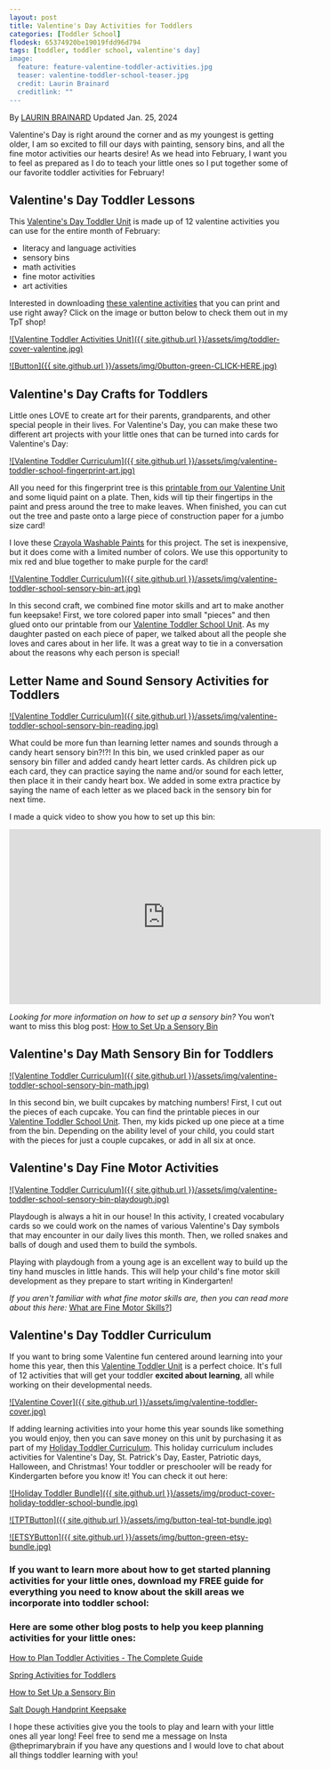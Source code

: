 ```yaml
---
layout: post
title: Valentine's Day Activities for Toddlers
categories: [Toddler School]
flodesk: 65374920be19019fdd96d794
tags: [toddler, toddler school, valentine's day]
image:
  feature: feature-valentine-toddler-activities.jpg
  teaser: valentine-toddler-school-teaser.jpg
  credit: Laurin Brainard
  creditlink: ""
---
```

By [LAURIN BRAINARD](https://theprimarybrain.com/menu/about/) Updated Jan. 25, 2024

Valentine's Day is right around the corner and as my youngest is getting older, I am so excited to fill our days with painting, sensory bins, and all the fine motor activities our hearts desire! As we head into February, I want you to feel as prepared as I do to teach your little ones so I put together some of our favorite toddler activities for February!

## Valentine's Day Toddler Lessons
This [Valentine's Day Toddler Unit](https://www.teacherspayteachers.com/Product/Valentine-Toddler-School-Lesson-Plans-Preschool-Activities-8868463?utm_source=PB%20Blog&utm_campaign=Valentine%20Toddler%20School) is made up of 12 valentine activities you can use for the entire month of February:
- literacy and language activities
- sensory bins 
- math activities
- fine motor activities
- art activities

Interested in downloading [these valentine activities](https://www.teacherspayteachers.com/Product/Valentines-Day-Toddler-Activities-Curriculum-Preschool-Lesson-Plans-Theme-8868463?utm_source=PB%20Blog&utm_campaign=Valentine%20Toddler%20Unit%20Cover) that you can print and use right away? Click on the image or button below to check them out in my TpT shop! 
 
[![Valentine Toddler Activities Unit]({{ site.github.url }}/assets/img/toddler-cover-valentine.jpg)](https://www.teacherspayteachers.com/Product/Valentines-Day-Toddler-Activities-Curriculum-Preschool-Lesson-Plans-Theme-8868463?utm_source=PB%20Blog&utm_campaign=Valentine%20Toddler%20Unit%20Cover)
 
[![Button]({{ site.github.url }}/assets/img/0button-green-CLICK-HERE.jpg)](https://www.teacherspayteachers.com/Product/Valentines-Day-Toddler-Activities-Curriculum-Preschool-Lesson-Plans-Theme-8868463?utm_source=PB%20Blog&utm_campaign=Valentine%20Toddler%20Unit%20Cover)

## Valentine's Day Crafts for Toddlers

Little ones LOVE to create art for their parents, grandparents, and other special people in their lives. For Valentine's Day, you can make these two different art projects with your little ones that can be turned into cards for Valentine's Day:

[![Valentine Toddler Curriculum]({{ site.github.url }}/assets/img/valentine-toddler-school-fingerprint-art.jpg)](https://www.teacherspayteachers.com/Product/Valentine-Toddler-School-Lesson-Plans-Preschool-Activities-8868463?utm_source=PB%20Blog&utm_campaign=Valentine%20Toddler%20School)

All you need for this fingerprint tree is this [printable from our Valentine Unit](https://www.teacherspayteachers.com/Product/Valentine-Toddler-School-Lesson-Plans-Preschool-Activities-8868463?utm_source=PB%20Blog&utm_campaign=Valentine%20Toddler%20School) and some liquid paint on a plate. Then, kids will tip their fingertips in the paint and press around the tree to make leaves. When finished, you can cut out the tree and paste onto a large piece of construction paper for a jumbo size card! 

I love these [Crayola Washable Paints](https://amzn.to/3UaEhrX) for this project. The set is inexpensive, but it does come with a limited number of colors. We use this opportunity to mix red and blue together to make purple for the card!

[![Valentine Toddler Curriculum]({{ site.github.url }}/assets/img/valentine-toddler-school-sensory-bin-art.jpg)](https://www.teacherspayteachers.com/Product/Valentine-Toddler-School-Lesson-Plans-Preschool-Activities-8868463?utm_source=PB%20Blog&utm_campaign=Valentine%20Toddler%20School)

In this second craft, we combined fine motor skills and art to make another fun keepsake! First, we tore colored paper into small "pieces" and then glued onto our printable from our [Valentine Toddler School Unit](https://www.teacherspayteachers.com/Product/Valentine-Toddler-School-Lesson-Plans-Preschool-Activities-8868463?utm_source=PB%20Blog&utm_campaign=Valentine%20Toddler%20School). As my daughter pasted on each piece of paper, we talked about all the people she loves and cares about in her life. It was a great way to tie in a conversation about the reasons why each person is special!

## Letter Name and Sound Sensory Activities for Toddlers

[![Valentine Toddler Curriculum]({{ site.github.url }}/assets/img/valentine-toddler-school-sensory-bin-reading.jpg)](https://www.teacherspayteachers.com/Product/Valentine-Toddler-School-Lesson-Plans-Preschool-Activities-8868463?utm_source=PB%20Blog&utm_campaign=Valentine%20Toddler%20School)

What could be more fun than learning letter names and sounds through a candy heart sensory bin?!?! In this bin, we used crinkled paper as our sensory bin filler and added candy heart letter cards. As children pick up each card, they can practice saying the name and/or sound for each letter, then place it in their candy heart box. We added in some extra practice by saying the name of each letter as we placed back in the sensory bin for next time. 

I made a quick video to show you how to set up this bin:

<iframe width="560" height="315" src="https://www.youtube.com/embed/BhwsK3UXfiU" title="YouTube video player" frameborder="0" allow="accelerometer; autoplay; clipboard-write; encrypted-media; gyroscope; picture-in-picture; web-share" allowfullscreen></iframe>

_Looking for more information on how to set up a sensory bin?_ You won’t want to miss this blog post: [How to Set Up a Sensory Bin](https://theprimarybrain.com/preschool/2023/03/31/Setting-Up-A-Sensory-Bin)

## Valentine's Day Math Sensory Bin for Toddlers

[![Valentine Toddler Curriculum]({{ site.github.url }}/assets/img/valentine-toddler-school-sensory-bin-math.jpg)](https://www.teacherspayteachers.com/Product/Valentine-Toddler-School-Lesson-Plans-Preschool-Activities-8868463?utm_source=PB%20Blog&utm_campaign=Valentine%20Toddler%20School)

In this second bin, we built cupcakes by matching numbers! First, I cut out the pieces of each cupcake. You can find the printable pieces in our [Valentine Toddler School Unit](https://www.teacherspayteachers.com/Product/Valentine-Toddler-School-Lesson-Plans-Preschool-Activities-8868463?utm_source=PB%20Blog&utm_campaign=Valentine%20Toddler%20School). Then, my kids picked up one piece at a time from the bin. Depending on the ability level of your child, you could start with the pieces for just a couple cupcakes, or add in all six at once.

## Valentine's Day Fine Motor Activities

[![Valentine Toddler Curriculum]({{ site.github.url }}/assets/img/valentine-toddler-school-sensory-bin-playdough.jpg)](https://www.teacherspayteachers.com/Product/Valentine-Toddler-School-Lesson-Plans-Preschool-Activities-8868463?utm_source=PB%20Blog&utm_campaign=Valentine%20Toddler%20School)

Playdough is always a hit in our house! In this activity, I created vocabulary cards so we could work on the names of various Valentine's Day symbols that may encounter in our daily lives this month. Then, we rolled snakes and balls of dough and used them to build the symbols. 

Playing with playdough from a young age is an excellent way to build up the tiny hand muscles in little hands. This will help your child's fine motor skill development as they prepare to start writing in Kindergarten!

_If you aren't familiar with what fine motor skills are, then you can read more about this here:_ [What are Fine Motor Skills?](https://theprimarybrain.com/fine%20motor%20skills/2024/01/25/What-Are-Fine-Motor-Skills/)]

## Valentine's Day Toddler Curriculum

If you want to bring some Valentine fun centered around learning into your home this year, then this [Valentine Toddler Unit](https://www.teacherspayteachers.com/Product/Valentine-Toddler-School-Lesson-Plans-Preschool-Activities-8868463?utm_source=PB%20Blog&utm_campaign=Valentine%20Toddler%20School) is a perfect choice. It's full of 12 activities that will get your toddler **excited about learning**, all while working on their developmental needs.

[![Valentine Cover]({{ site.github.url }}/assets/img/valentine-toddler-cover.jpg)](https://www.teacherspayteachers.com/Product/Valentine-Toddler-School-Lesson-Plans-Preschool-Activities-8868463?utm_source=PB%20Blog&utm_campaign=Valentine%20Toddler%20School)

If adding learning activities into your home this year sounds like something you would enjoy, then you can save money on this unit by purchasing it as part of my [Holiday Toddler Curriculum](https://www.teacherspayteachers.com/Product/Holiday-Toddler-Activities-Homeschool-Preschool-Curriculum-and-Lesson-Plans-8705555?utm_source=PB%20Blog&utm_campaign=Holiday%20Toddler%20Bundle%20Upsell%20Valentine%20Post). This holiday curriculum includes activities for Valentine's Day, St. Patrick's Day, Easter, Patriotic days, Halloween, and Christmas! Your toddler or preschooler will be ready for Kindergarten before you know it! You can check it out here:

[![Holiday Toddler Bundle]({{ site.github.url }}/assets/img/product-cover-holiday-toddler-school-bundle.jpg)](https://www.teacherspayteachers.com/Product/Holiday-Toddler-Activities-Homeschool-Preschool-Curriculum-and-Lesson-Plans-8705555?utm_source=PB%20Blog&utm_campaign=Holiday%20Toddler%20Bundle%20Upsell%20Valentine%20Post)

[![TPTButton]({{ site.github.url }}/assets/img/button-teal-tpt-bundle.jpg)](https://www.teacherspayteachers.com/Product/Holiday-Toddler-Activities-Homeschool-Preschool-Curriculum-and-Lesson-Plans-8705555?utm_source=PB%20Blog&utm_campaign=Holiday%20Toddler%20Bundle%20Upsell%20Valentine%20Post)

[![ETSYButton]({{ site.github.url }}/assets/img/button-green-etsy-bundle.jpg)](https://theprimarybrain.etsy.com/listing/1452488678/holiday-toddler-school-bundle-homeschool)

### If you want to learn more about how to get started planning activities for your little ones, download my FREE guide for everything you need to know about the skill areas we incorporate into toddler school:

<div id="fd-form-65374920be19019fdd96d794"></div>
<script>
  window.fd('form', {
    formId: '65374920be19019fdd96d794',
    containerEl: '#fd-form-65374920be19019fdd96d794'
  });
</script>

### Here are some other blog posts to help you keep planning activities for your little ones:

[How to Plan Toddler Activities - The Complete Guide](https://theprimarybrain.com/toddler%20school/2023/10/24/Toddler-Activities-Planning-Guide)

[Spring Activities for Toddlers](https://theprimarybrain.com/toddler%20school/2022/03/28/Spring-Toddler-Activities)

[How to Set Up a Sensory Bin](https://theprimarybrain.com/preschool/2023/03/31/Setting-Up-A-Sensory-Bin)

[Salt Dough Handprint Keepsake](https://theprimarybrain.com/valentine's%20day/2020/02/06/Salt-Dough-Handprint-Keepsake)

I hope these activities give you the tools to play and learn with your little ones all year long! Feel free to send me a message on Insta @theprimarybrain if you have any questions and I would love to chat about all things toddler learning with you! 